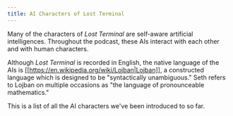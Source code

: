 ```yaml
---
title: AI Characters of Lost Terminal
---
```

Many of the characters of *Lost Terminal* are self-aware artificial intelligences. Throughout the podcast, these AIs interact with each other and with human characters. 

Although *Lost Terminal* is recorded in English, the native language of the AIs is [[https://en.wikipedia.org/wiki/Lojban|Lojban]], a constructed language which is designed to be "syntactically unambiguous." Seth refers to Lojban on multiple occasions as "the language of pronounceable mathematics." 

This is a list of all the AI characters we've been introduced to so far.